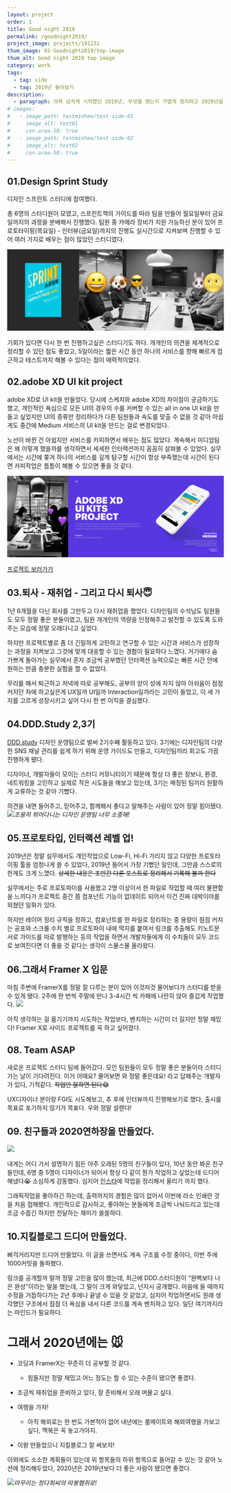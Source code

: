 ```yaml
---
layout: project
order: 1
title: Good night 2019
permalink: /goodnight2019/
project_image: projects/191231
thum_image: 01-Goodnight2019/top-image
thum_alt: Good night 2019 top image
category: work
tags:
  - tag: side
  - tag: 2019년 돌아보기
description:
  - paragraph: 의욕 넘치게 시작했던 2019년, 무엇을 했는지 가볍게 정리하고 2020년을 준비해보자.
# images:
#   - image_path: testminhee/test-side-01
#     image_alt: test01
#     con-area-50: true
#   - image_path: testminhee/test-side-02
#     image_alt: test02
#     con-area-50: true
---
```


## 01.Design Sprint Study

디자인 스프린트 스터디에 참여했다.

총 6명의 스터디원이 모였고, 스프린트책의 가이드를 따라 팀을 만들어 월요일부터 금요일까지의 과정을 분배해서 진행했다. 팀원 중 카메라 장비가 지원 가능하신 분이 있어 프로토타이핑(목요일) - 인터뷰(금요일)까지의 진행도 실시간으로 지켜보며 진행할 수 있어 여러 가지로 배우는 점이 많았던 스터디였다.

![01-ds-study](/assets/img/projects/01-Goodnight2019/01-ds-study.jpg)

<!-- 대부분이 직장인 이였기 때문에 책에 나온 데로 5일 동안 한 공간에 모여있기는 힘들었다. 대신 [miro board](https://miro.com/)를 활용해서 온라인으로 모여 일주일에 하루, 저녁 시간대에 틈틈이 각 파트를 진행했고 기대 이상으로 활용 만족도가 높았다! -->

기회가 있다면 다시 한 번 진행하고싶은 스터디기도 하다. 개개인의 의견을 체계적으로 정리할 수 있던 점도 좋았고, 5일이라는 짧은 시간 동안 하나의 서비스를 향해 빠르게 접근하고 테스트까지 해볼 수 있다는 점이 매력적이었다.

## 02.adobe XD UI kit project

adobe XD로 UI kit을 만들었다. 당시에 스케치와 adobe XD의 차이점이 궁금하기도 했고, 개인적인 욕심으로 모든 UI의 경우의 수를 커버할 수 있는 all in one UI kit을 만들고 싶었지만 UI의 종류만 정리하다가 다른 팀원들과 속도를 맞출 수 없을 것 같아 아쉽게도 중간에 Medium 서비스의 UI kit을 만드는 걸로 변경되었다.

노선이 바뀐 건 아쉽지만 서비스를 카피하면서 배우는 점도 많았다. 계속해서 미디엄팀은 왜 이렇게 했을까를 생각하면서 세세한 인터랙션까지 꼼꼼히 살펴볼 수 있었다. 실무에서는 시간에 쫒겨 하나의 서비스를 깊게 탐구할 시간이 항상 부족했는데 시간이 된다면 카피작업은 틈틈이 해볼 수 있으면 좋을 것 같다.

![02-xd-study](/assets/img/projects/01-Goodnight2019/02-xd-study.jpg)

<!-- XD를 사용하면서 스케치보다 편하다 느낀 점이 있다면, asset을 정리하는 방법이 스케치보다 직관적이라는 점이다. 윈도우 환경에서 기획자분들이 와이어프레임을 관리하고 공유하기에도 좋으니 XD도 더 많이 퍼졌으면 좋겠다. -->

[프로젝트 보러가기](https://www.behance.net/gallery/79060439/Adobe-XD-UI-Kits-Side-Project#comments)

## 03.퇴사 - 재취업 - 그리고 다시 퇴사😇

1년 6개월을 다닌 회사를 그만두고 다시 재취업을 했었다. 디자인팀의 수석님도 팀원들도 모두 정말 좋은 분들이였고, 팀원 개개인의 역량을 인정해주고 발전할 수 있도록 도와주는 모습에 정말 오래다니고 싶었다.

하지만 프로젝트별로 좀 더 긴밀하게 고민하고 연구할 수 있는 시간과 서비스가 성장하는 과정을 지켜보고 그것에 맞게 대응할 수 있는 경험이 필요하다 느꼈다. 거기에다 숨 가쁘게 돌아가는 실무에서 혼자 조금씩 공부했던 인터랙션 능력으로는 빠른 시간 안에 원하는 만큼 충분한 실험을 할 수 없었다.

무리를 해서 퇴근하고 저녁에 따로 공부해도, 공부의 양이 성에 차지 않아 아쉬움이 점점 커지던 차에 하고싶은게 UX일까 UI일까 Interaction일까라는 고민이 들었고, 이 세 가지를 고르게 성장시키고 싶어 다시 한 번 이직을 결심했다.

## 04.DDD.Study 2,3기

[DDD.study](https://www.facebook.com/dddstudy/) 디자인 운영팀으로 벌써 2기수째 활동하고 있다. 3기에는 디자인팀의 다양한 SNS 채널 관리를 쉽게 하기 위해 운영 가이드도 만들고, 디자인팀끼리 회고도 가끔 진행하게 됐다.

디자이너, 개발자들이 모이는 스터디 커뮤니티이기 때문에 항상 더 좋은 정보나, 환경, 네트워킹을 고민하고 실제로 작은 시도들을 해보고 있는데, 3기는 매칭된 팀끼리 원활하게 교류하는 것 같아 기뻤다.

의견을 내면 들어주고, 믿어주고, 함께해서 좋다고 말해주는 사람이 있어 정말 힘이됐다.
<img src = "https://i.imgur.com/a4k8b23.jpg" >_조용히 뛰어다니는 디자인 운영팀 너무 소중해!_

## 05.프로토타입, 인터랙션 레벨 업!

2019년은 정말 실무에서도 개인작업으로 Low-Fi, Hi-Fi 가리지 않고 다양한 프로토타이핑 툴을 엄청나게 쓸 수 있었다, 2019년 들어서 가장 기뻤던 일인데, 그만큼 스스로의 한계도 크게 느꼈다. ~~상세한 내용은 조만간 다른 포스트로 정리해서 기록해 볼까 한다~~

실무에서는 주로 프로토파이를 사용했고 2명 이상이서 한 파일로 작업할 때 여러 불편함을 느끼다가 프로젝트 중간 쯤 컴포넌트 기능이 없데이트 되어서 이건 진짜 대박이야를 외쳤던 일화가 있다.

하지만 레이어 정리 규칙을 정하고, 컴포넌트를 한 파일로 정리하는 중 용량이 점점 커지는 공포와 스크롤 수치 별로 프로토파이 내에 딱지를 붙여서 링크를 추출해도 키노트문서로 가이드를 따로 발행하는 등의 작업을 하면서 개발자들에게 이 수치들이 모두 코드로 보여진다면 더 좋을 것 같다는 생각이 스물스물 올라왔다.

## 06.그래서 Framer X 입문

마침 주변에 FramerX를 정말 잘 다루는 분이 있어 이것저것 물어보다가 스터디를 받을 수 있게 됐다. 2주에 한 번씩 주말에 만나 3-4시간 씩 카페에 나란히 앉아 즐겁게 작업했다.
<img src = "https://i.imgur.com/SfE5NcS.jpg" >

아직 생각하는 걸 옮기기까지 시도하는 작업보다, 벤치하는 시간이 더 길지만 정말 재밌다! Framer X로 사이드 프로젝트를 꼭 하고 싶어졌다.

## 08. Team ASAP

새로운 프로젝트 스터디 팀에 들어갔다. 모인 팀원들이 모두 정말 좋은 분들이라 스터디가는 날이 기다려진다. 이거 어때요? 물어보면 와 정말 좋은데요! 라고 답해주는 개발자가 있다, 기적같다. ~~작업만 잘하면 된다~~😂

UX디자이너 분이랑 FGI도 시도해보고, 추 후에 인터뷰까지 진행해보기로 했다, 출시를 목표로 포기하지 않기가 목표다. 우와 정말 설렌다!

## 09. 친구들과 2020연하장을 만들었다.

<img src = "https://i.imgur.com/9v9JNAI.jpg" >

내게는 어디 가서 설명하기 힘든 아주 오래된 5명의 친구들이 있다, 10년 동안 봐온 친구들인데, 6명 중 5명이 디자이너가 되어서 항상 다 같이 뭔가 작업하고 싶었는데 드디어 해냈다😭 소심하게 감동했다. 심지어 [인스타](https://www.instagram.com/surplus_six/)에 작업을 정리해서 올리기 까지 했다.

그래픽작업을 좋아하긴 하는데, 출력까지의 경험은 많이 없어서 이번에 라소 인쇄란 것을 처음 접해봤다. 개인적으로 감사하고, 좋아하는 분들에게 조금씩 나눠드리고 있는데 조금 수줍긴 하지만 전달하는 재미가 쏠쏠하다.

## 10.지킬블로그 드디어 만들었다.

삐걱거리지만 드디어 만들었다. 이 글을 쓰면서도 계속 구조를 수정 중이다, 이번 주에 1000커밋을 돌파했다.

링크를 공개할까 말까 정말 고민을 많이 했는데, 최근에 DDD.스터디원이 "완벽보다 나은 완성"이라는 말을 했는데, 그 말이 크게 와닿았고, 넌지시 공개했다. 마음에 들 때까지 수정을 거듭하다가는 2년 후에나 끝낼 수 있을 것 같았고, 심지어 작업하면서도 원래 생각했던 구조에서 점점 더 욕심을 내서 다른 코드를 계속 벤치하고 있다. 일단 여기까지라는 마인드가 필요하다.

# 그래서 2020년에는 🐭

- 코딩과 FramerX는 꾸준히 더 공부할 것 같다.

  - 힘들지만 정말 재밌고 어느 정도는 할 수 있는 수준이 됐으면 좋겠다.

- 조금씩 재취업을 준비하고 있다, 잘 준비해서 오래 머물고 싶다.

- 여행을 가자!

  - 아직 해외로는 한 번도 가본적이 없어 내년에는 룸메이트와 해외여행을 가보고 싶다, 맥북은 꼭 놓고가야지.

- 이왕 만들었으니 지킬블로그 잘 써보자!

이외에도 소소한 계획들이 있는데 위 항목들의 하위 항목으로 들어갈 수 있는 것 같아 노션에 정리해두었다, 2020년은 2019년보다 더 좋은 사람이 됐으면 좋겠다.

<img src = "https://i.imgur.com/9X25PHO.jpg" >_마무리는 정다희씨의 따봉햄쥐로!_
